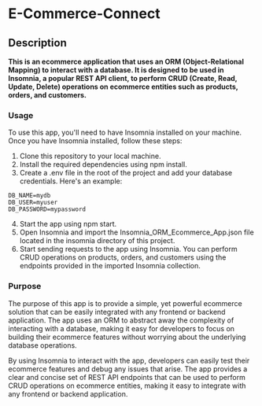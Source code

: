 # E-Commerce-Connect

## Description 
**This is an ecommerce application that uses an ORM (Object-Relational Mapping) to interact with a database. It is designed to be used in Insomnia, a popular REST API client, to perform CRUD (Create, Read, Update, Delete) operations on ecommerce entities such as products, orders, and customers.**

### Usage
To use this app, you'll need to have Insomnia installed on your machine. Once you have Insomnia installed, follow these steps:

1. Clone this repository to your local machine.
2. Install the required dependencies using npm install.
3. Create a .env file in the root of the project and add your database credentials. Here's an example:

``` 
DB_NAME=mydb
DB_USER=myuser
DB_PASSWORD=mypassword

```
4. Start the app using npm start.
5. Open Insomnia and import the Insomnia_ORM_Ecommerce_App.json file located in the insomnia directory of this project.
6. Start sending requests to the app using Insomnia. You can perform CRUD operations on products, orders, and customers using the endpoints provided in the imported Insomnia collection.

 
### Purpose 
The purpose of this app is to provide a simple, yet powerful ecommerce solution that can be easily integrated with any frontend or backend application. The app uses an ORM to abstract away the complexity of interacting with a database, making it easy for developers to focus on building their ecommerce features without worrying about the underlying database operations.

By using Insomnia to interact with the app, developers can easily test their ecommerce features and debug any issues that arise. The app provides a clear and concise set of REST API endpoints that can be used to perform CRUD operations on ecommerce entities, making it easy to integrate with any frontend or backend application.

